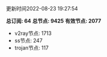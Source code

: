 更新时间2022-08-23 19:27:54

**总订阅: 64**
**总节点: 9425**
**有效节点: 2077**
- v2ray节点: 1713
- ss节点: 247
- trojan节点: 117
